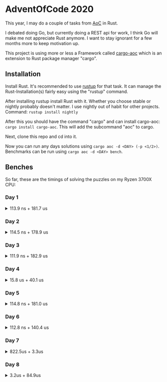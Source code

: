 # AdventOfCode 2020

This year, I may do a couple of tasks from [AoC](https://adventofcode.com/2020/) in Rust.

I debated doing Go, but currently doing a REST api for work, I think Go will make me not appreciate Rust anymore. I want to stay ignorant for a few months more to keep motivation up.

This project is using more or less a Framework called [cargo-aoc](https://lib.rs/crates/cargo-aoc) which is an extension to Rust package manager "cargo".

## Installation

Install Rust. It's recommended to use [rustup](https://rustup.rs/) for that task. It can manage the Rust-Installation(s) fairly easy using the "rustup" command.

After installing rustup install Rust with it. Whether you choose stable or nightly probably doesn't matter. I use nightly out of habit for other projects. Command: `rustup install nightly`

After this you should have the command "cargo" and can install cargo-aoc: `cargo install cargo-aoc`. This will add the subcommand "aoc" to cargo.

Next, clone this repo and cd into it.

Now you can run any days solutions using `cargo aoc -d <DAY> (-p <1/2>)`. Benchmarks can be run using `cargo aoc -d <DAY> bench`.

## Benches

So far, these are the timings of solving the puzzles on my Ryzen 3700X CPU:

### Day 1

<details>
<summary>113.9 ns + 181.7 us</summary>

| Part | Min       | Avg       | Max       |
| ---- | --------- | --------- | --------- |
| 1    | 113.37 ns | 113.91 ns | 114.62 ns |
| 2    | 181.18 us | 181.72 us | 182.32 us |

</details>

### Day 2

<details>
<summary>114.5 ns + 178.9 us</summary>

| Part | Min       | Avg       | Max       |
| ---- | --------- | --------- | --------- |
| 1    | 114.01 ns | 114.46 ns | 114.94 ns |
| 2    | 178.42 us | 178.91 us | 179.51 us |

</details>

### Day 3

<details>
<summary>111.9 ns + 182.9 us</summary>

| Part | Min       | Avg       | Max       |
| ---- | --------- | --------- | --------- |
| 1    | 111.68 ns | 111.93 ns | 112.24 ns |
| 2    | 182.51 us | 182.91 us | 183.34 us |

</details>

### Day 4

<details>
<summary>15.8 us + 40.1 us</summary>

| Part | Min       | Avg       | Max       |
| ---- | --------- | --------- | --------- |
| 1    | 32.554 us | 32.666 us | 32.777 us |
| 2    | 75.914 us | 76.251 us | 76.728 us |

#### fxhash used

| Part | Min       | Avg       | Max       | Note                |
| ---- | --------- | --------- | --------- | ------------------- |
| 1    | 15.760 us | 15.806 us | 15.878 us | Using fxhash (TODO) |
| 2    | 39.888 us | 40.126 us | 40.463 us | Using fxhash (TODO) |

Note: About times 2 faster

</details>

### Day 5

<details>
<summary>114.8 ns + 181.0 us</summary>

| Part | Min       | Avg       | Max       |
| ---- | --------- | --------- | --------- |
| 1    | 114.51 ns | 114.82 ns | 115.13 ns |
| 2    | 180.62 us | 180.99 us | 181.44 us |

</details>

### Day 6

<details>
<summary>112.8 ns + 140.4 us </summary>

| Part | Min       | Avg       | Max       |
| ---- | --------- | --------- | --------- |
| 1    | 112.59 ns | 113.15 ns | 113.83 ns |
| 2    | 184.55 us | 185.67 us | 187.03 us |

#### fxhash used

| Part | Min       | Avg       | Max       | Note                |
| ---- | --------- | --------- | --------- | ------------------- |
| 1    | 112.64 ns | 112.84 ns | 113.10 ns | Using fxhash (TODO) |
| 2    | 139.82 us | 140.35 us | 140.98 us | Using fxhash (TODO) |

Note: About times 1.2 times faster in part 2. No change in part 1.

</details>

### Day 7

<details>
<summary>822.5us + 3.3us</summary>

| Part | Min       | Avg       | Max       |
| ---- | --------- | --------- | --------- |
| 1    | 1.8931 ms | 1.8978 ms | 1.9033 ms |
| 2    | 4.3457 us | 4.3570 us | 4.3707 us |

Note: The implementation of Part 1 was not optimized meaningfully. It could be optimized by either passing along a "contains cache" or recursing up from children.

#### fxhash used

| Part | Min       | Avg       | Max       | Note                |
| ---- | --------- | --------- | --------- | ------------------- |
| 1    | 820.38 us | 822.48 us | 825.24 us | Using fxhash (TODO) |
| 2    | 3.2765 us | 3.2784 us | 3.2803 us | Using fxhash (TODO) |

Note: About 2 times faster in part 1 and 1.5 times in part 2

</details>

### Day 8

<details>
<summary>3.2us + 84.9us</summary>

| Part | Min       | Avg       | Max       | Note                        |
| ---- | --------- | --------- | --------- | --------------------------- |
| 1    | 7.4319 us | 7.4430 us | 7.4536 us |                             |
| 2    | 1.0777 ms | 1.0795 ms | 1.0813 ms | Initial solution (4afbe335) |

#### Part 2 parallelized

| Part | Min       | Avg       | Max       | Note                             |
| ---- | --------- | --------- | --------- | -------------------------------- |
| 2    | 169.12 us | 172.90 us | 177.49 us | Palallized with rayon (1d7c887c) |

Note: More than 5 times faster

#### fxhash used

| Part | Min       | Avg       | Max       | Note                    |
| ---- | --------- | --------- | --------- | ----------------------- |
| 1    | 3.1714 us | 3.1867 us | 3.2112 us | Using fxhash (b224c911) |
| 2    | 83.605 us | 84.886 us | 86.271 us | Using fxhash (b224c911) |

Note: More than 2 times faster

</details>
